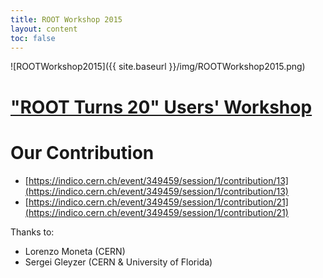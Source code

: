 ```yaml
---
title: ROOT Workshop 2015
layout: content
toc: false
---
```


![ROOTWorkshop2015]({{ site.baseurl }}/img/ROOTWorkshop2015.png)

# ["ROOT Turns 20" Users' Workshop](https://indico.cern.ch/event/349459/)


# Our Contribution
* [https://indico.cern.ch/event/349459/session/1/contribution/13](https://indico.cern.ch/event/349459/session/1/contribution/13)
* [https://indico.cern.ch/event/349459/session/1/contribution/21](https://indico.cern.ch/event/349459/session/1/contribution/21)

Thanks to:
* Lorenzo Moneta (CERN) 
* Sergei Gleyzer (CERN & University of Florida) 

